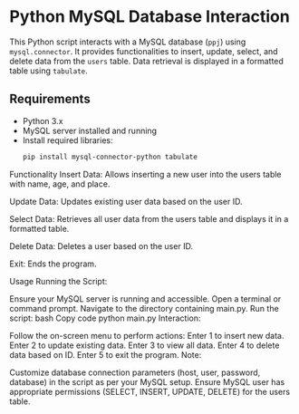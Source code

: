 # Python MySQL Database Interaction

This Python script interacts with a MySQL database (`ppj`) using `mysql.connector`. It provides functionalities to insert, update, select, and delete data from the `users` table. Data retrieval is displayed in a formatted table using `tabulate`.

## Requirements

- Python 3.x
- MySQL server installed and running
- Install required libraries:
  ```bash
  pip install mysql-connector-python tabulate
Functionality
Insert Data:
Allows inserting a new user into the users table with name, age, and place.

Update Data:
Updates existing user data based on the user ID.

Select Data:
Retrieves all user data from the users table and displays it in a formatted table.

Delete Data:
Deletes a user based on the user ID.

Exit:
Ends the program.

Usage
Running the Script:

Ensure your MySQL server is running and accessible.
Open a terminal or command prompt.
Navigate to the directory containing main.py.
Run the script:
bash
Copy code
python main.py
Interaction:

Follow the on-screen menu to perform actions:
Enter 1 to insert new data.
Enter 2 to update existing data.
Enter 3 to view all data.
Enter 4 to delete data based on ID.
Enter 5 to exit the program.
Note:

Customize database connection parameters (host, user, password, database) in the script as per your MySQL setup.
Ensure MySQL user has appropriate permissions (SELECT, INSERT, UPDATE, DELETE) for the users table.
